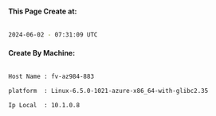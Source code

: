 
   
#### This Page Create at:

```bash

2024-06-02 - 07:31:09 UTC

```

#### Create By Machine:

```bash

Host Name : fv-az984-883

platform  : Linux-6.5.0-1021-azure-x86_64-with-glibc2.35

Ip Local  : 10.1.0.8

```

